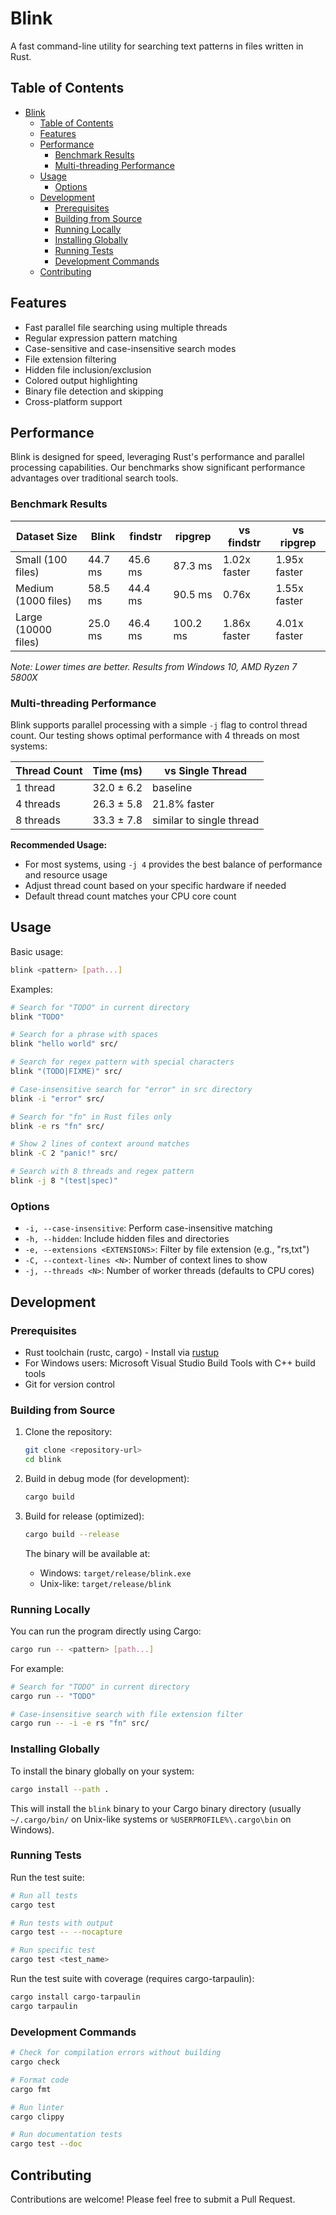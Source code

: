 # Blink

A fast command-line utility for searching text patterns in files written in Rust.

## Table of Contents
- [Blink](#blink)
  - [Table of Contents](#table-of-contents)
  - [Features](#features)
  - [Performance](#performance)
    - [Benchmark Results](#benchmark-results)
    - [Multi-threading Performance](#multi-threading-performance)
  - [Usage](#usage)
    - [Options](#options)
  - [Development](#development)
    - [Prerequisites](#prerequisites)
    - [Building from Source](#building-from-source)
    - [Running Locally](#running-locally)
    - [Installing Globally](#installing-globally)
    - [Running Tests](#running-tests)
    - [Development Commands](#development-commands)
  - [Contributing](#contributing)

## Features

- Fast parallel file searching using multiple threads
- Regular expression pattern matching
- Case-sensitive and case-insensitive search modes
- File extension filtering
- Hidden file inclusion/exclusion
- Colored output highlighting
- Binary file detection and skipping
- Cross-platform support

## Performance

Blink is designed for speed, leveraging Rust's performance and parallel processing capabilities. Our benchmarks show significant performance advantages over traditional search tools.

### Benchmark Results

| Dataset Size | Blink | findstr | ripgrep | vs findstr | vs ripgrep |
|-------------|-----------|---------|----------|------------|------------|
| Small (100 files) | 44.7 ms | 45.6 ms | 87.3 ms | 1.02x faster | 1.95x faster |
| Medium (1000 files) | 58.5 ms | 44.4 ms | 90.5 ms | 0.76x | 1.55x faster |
| Large (10000 files) | 25.0 ms | 46.4 ms | 100.2 ms | 1.86x faster | 4.01x faster |

*Note: Lower times are better. Results from Windows 10, AMD Ryzen 7 5800X*

### Multi-threading Performance

Blink supports parallel processing with a simple `-j` flag to control thread count. Our testing shows optimal performance with 4 threads on most systems:

| Thread Count | Time (ms) | vs Single Thread |
|-------------|-----------|------------------|
| 1 thread | 32.0 ± 6.2 | baseline |
| 4 threads | 26.3 ± 5.8 | 21.8% faster |
| 8 threads | 33.3 ± 7.8 | similar to single thread |

**Recommended Usage:**
- For most systems, using `-j 4` provides the best balance of performance and resource usage
- Adjust thread count based on your specific hardware if needed
- Default thread count matches your CPU core count



## Usage

Basic usage:

```bash
blink <pattern> [path...]
```

Examples:

```bash
# Search for "TODO" in current directory
blink "TODO"

# Search for a phrase with spaces
blink "hello world" src/

# Search for regex pattern with special characters
blink "(TODO|FIXME)" src/

# Case-insensitive search for "error" in src directory
blink -i "error" src/

# Search for "fn" in Rust files only
blink -e rs "fn" src/

# Show 2 lines of context around matches
blink -C 2 "panic!" src/

# Search with 8 threads and regex pattern
blink -j 8 "(test|spec)"
```

### Options

- `-i, --case-insensitive`: Perform case-insensitive matching
- `-h, --hidden`: Include hidden files and directories
- `-e, --extensions <EXTENSIONS>`: Filter by file extension (e.g., "rs,txt")
- `-C, --context-lines <N>`: Number of context lines to show
- `-j, --threads <N>`: Number of worker threads (defaults to CPU cores)

## Development

### Prerequisites

- Rust toolchain (rustc, cargo) - Install via [rustup](https://rustup.rs/)
- For Windows users: Microsoft Visual Studio Build Tools with C++ build tools
- Git for version control

### Building from Source

1. Clone the repository:
   ```bash
   git clone <repository-url>
   cd blink
   ```

2. Build in debug mode (for development):
   ```bash
   cargo build
   ```

3. Build for release (optimized):
   ```bash
   cargo build --release
   ```

   The binary will be available at:
   - Windows: `target/release/blink.exe`
   - Unix-like: `target/release/blink`

### Running Locally

You can run the program directly using Cargo:

```bash
cargo run -- <pattern> [path...]
```

For example:
```bash
# Search for "TODO" in current directory
cargo run -- "TODO"

# Case-insensitive search with file extension filter
cargo run -- -i -e rs "fn" src/
```

### Installing Globally

To install the binary globally on your system:

```bash
cargo install --path .
```

This will install the `blink` binary to your Cargo binary directory (usually `~/.cargo/bin/` on Unix-like systems or `%USERPROFILE%\.cargo\bin` on Windows).

### Running Tests

Run the test suite:
```bash
# Run all tests
cargo test

# Run tests with output
cargo test -- --nocapture

# Run specific test
cargo test <test_name>
```

Run the test suite with coverage (requires cargo-tarpaulin):
```bash
cargo install cargo-tarpaulin
cargo tarpaulin
```

### Development Commands

```bash
# Check for compilation errors without building
cargo check

# Format code
cargo fmt

# Run linter
cargo clippy

# Run documentation tests
cargo test --doc
```

## Contributing

Contributions are welcome! Please feel free to submit a Pull Request.

